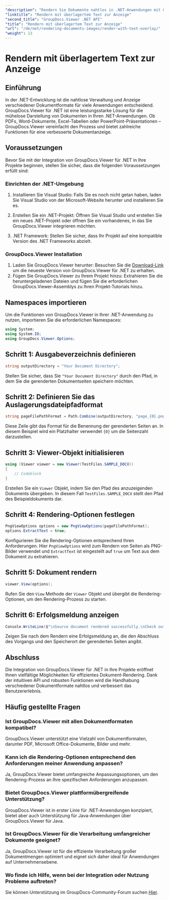 ```yaml
---
"description": "Rendern Sie Dokumente nahtlos in .NET-Anwendungen mit GroupDocs.Viewer und unterstützen Sie verschiedene Formate für ein verbessertes Benutzererlebnis."
"linktitle": "Rendern mit überlagertem Text zur Anzeige"
"second_title": "GroupDocs.Viewer .NET API"
"title": "Rendern mit überlagertem Text zur Anzeige"
"url": "/de/net/rendering-documents-images/render-with-text-overlay/"
"weight": 13
---
```


# Rendern mit überlagertem Text zur Anzeige

## Einführung
In der .NET-Entwicklung ist die nahtlose Verwaltung und Anzeige verschiedener Dokumentformate für viele Anwendungen entscheidend. GroupDocs.Viewer für .NET ist eine leistungsstarke Lösung für die mühelose Darstellung von Dokumenten in Ihren .NET-Anwendungen. Ob PDFs, Word-Dokumente, Excel-Tabellen oder PowerPoint-Präsentationen – GroupDocs.Viewer vereinfacht den Prozess und bietet zahlreiche Funktionen für eine verbesserte Dokumentanzeige.
## Voraussetzungen
Bevor Sie mit der Integration von GroupDocs.Viewer für .NET in Ihre Projekte beginnen, stellen Sie sicher, dass die folgenden Voraussetzungen erfüllt sind:
### Einrichten der .NET-Umgebung
1. Installieren Sie Visual Studio: Falls Sie es noch nicht getan haben, laden Sie Visual Studio von der Microsoft-Website herunter und installieren Sie es.
   
2. Erstellen Sie ein .NET-Projekt: Öffnen Sie Visual Studio und erstellen Sie ein neues .NET-Projekt oder öffnen Sie ein vorhandenes, in das Sie GroupDocs.Viewer integrieren möchten.
3. .NET Framework: Stellen Sie sicher, dass Ihr Projekt auf eine kompatible Version des .NET Frameworks abzielt.
### GroupDocs.Viewer Installation
1. Laden Sie GroupDocs.Viewer herunter: Besuchen Sie die [Download-Link](https://releases.groupdocs.com/viewer/net/) um die neueste Version von GroupDocs.Viewer für .NET zu erhalten.
2. Fügen Sie GroupDocs.Viewer zu Ihrem Projekt hinzu: Extrahieren Sie die heruntergeladenen Dateien und fügen Sie die erforderlichen GroupDocs.Viewer-Assemblys zu Ihren Projekt-Tutorials hinzu.

## Namespaces importieren
Um die Funktionen von GroupDocs.Viewer in Ihrer .NET-Anwendung zu nutzen, importieren Sie die erforderlichen Namespaces:
```csharp
using System;
using System.IO;
using GroupDocs.Viewer.Options;
```

## Schritt 1: Ausgabeverzeichnis definieren
```csharp
string outputDirectory = "Your Document Directory";
```
Stellen Sie sicher, dass Sie `"Your Document Directory"` durch den Pfad, in dem Sie die gerenderten Dokumentseiten speichern möchten.
## Schritt 2: Definieren Sie das Auslagerungsdateipfadformat
```csharp
string pageFilePathFormat = Path.Combine(outputDirectory, "page_{0}.png");
```
Diese Zeile gibt das Format für die Benennung der gerenderten Seiten an. In diesem Beispiel wird ein Platzhalter verwendet `{0}` um die Seitenzahl darzustellen.
## Schritt 3: Viewer-Objekt initialisieren
```csharp
using (Viewer viewer = new Viewer(TestFiles.SAMPLE_DOCX))
{
    // Codeblock
}
```
Erstellen Sie ein `Viewer` Objekt, indem Sie den Pfad des anzuzeigenden Dokuments übergeben. In diesem Fall `TestFiles.SAMPLE_DOCX` stellt den Pfad des Beispieldokuments dar.
## Schritt 4: Rendering-Optionen festlegen
```csharp
PngViewOptions options = new PngViewOptions(pageFilePathFormat);
options.ExtractText = true;
```
Konfigurieren Sie die Rendering-Optionen entsprechend Ihren Anforderungen. Hier `PngViewOptions` wird zum Rendern von Seiten als PNG-Bilder verwendet und `ExtractText` ist eingestellt auf `true` um Text aus dem Dokument zu extrahieren.
## Schritt 5: Dokument rendern
```csharp
viewer.View(options);
```
Rufen Sie den `View` Methode der `Viewer` Objekt und übergibt die Rendering-Optionen, um den Rendering-Prozess zu starten.
## Schritt 6: Erfolgsmeldung anzeigen
```csharp
Console.WriteLine($"\nSource document rendered successfully.\nCheck output in {outputDirectory}.");
```
Zeigen Sie nach dem Rendern eine Erfolgsmeldung an, die den Abschluss des Vorgangs und den Speicherort der gerenderten Seiten angibt.

## Abschluss
Die Integration von GroupDocs.Viewer für .NET in Ihre Projekte eröffnet Ihnen vielfältige Möglichkeiten für effizientes Dokument-Rendering. Dank der intuitiven API und robusten Funktionen wird die Handhabung verschiedener Dokumentformate nahtlos und verbessert das Benutzererlebnis.
## Häufig gestellte Fragen
### Ist GroupDocs.Viewer mit allen Dokumentformaten kompatibel?
GroupDocs.Viewer unterstützt eine Vielzahl von Dokumentformaten, darunter PDF, Microsoft Office-Dokumente, Bilder und mehr.
### Kann ich die Rendering-Optionen entsprechend den Anforderungen meiner Anwendung anpassen?
Ja, GroupDocs.Viewer bietet umfangreiche Anpassungsoptionen, um den Rendering-Prozess an Ihre spezifischen Anforderungen anzupassen.
### Bietet GroupDocs.Viewer plattformübergreifende Unterstützung?
GroupDocs.Viewer ist in erster Linie für .NET-Anwendungen konzipiert, bietet aber auch Unterstützung für Java-Anwendungen über GroupDocs.Viewer für Java.
### Ist GroupDocs.Viewer für die Verarbeitung umfangreicher Dokumente geeignet?
Ja, GroupDocs.Viewer ist für die effiziente Verarbeitung großer Dokumentmengen optimiert und eignet sich daher ideal für Anwendungen auf Unternehmensebene.
### Wo finde ich Hilfe, wenn bei der Integration oder Nutzung Probleme auftreten?
Sie können Unterstützung im GroupDocs-Community-Forum suchen [Hier](https://forum.groupdocs.com/c/viewer/9).